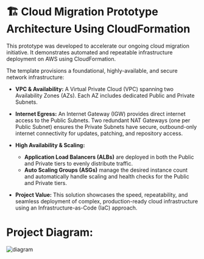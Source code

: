 # 🏗️ Cloud Migration Prototype Architecture Using CloudFormation
This prototype was developed to accelerate our ongoing cloud migration initiative. It demonstrates automated and repeatable infrastructure deployment on AWS using CloudFormation.

The template provisions a foundational, highly-available, and secure network infrastructure:
- **VPC & Availability:** A Virtual Private Cloud (VPC) spanning two Availability Zones (AZs). Each AZ includes dedicated Public and Private Subnets.
  
- **Internet Egress:** An Internet Gateway (IGW) provides direct internet access to the Public Subnets. Two redundant NAT Gateways (one per Public Subnet) ensures the Private Subnets have secure, outbound-only internet connectivity for updates, patching, and repository access.
  
- **High Availability & Scaling:**
  - **Application Load Balancers (ALBs)** are deployed in both the Public and Private tiers to evenly distribute traffic.
  - **Auto Scaling Groups (ASGs)** manage the desired instance count and automatically handle scaling and health checks for the Public and Private tiers.
    
- **Project Value:** This solution showcases the speed, repeatability, and seamless deployment of complex, production-ready cloud infrastructure using an Infrastructure-as-Code (IaC) approach.

# Project Diagram:
![diagram](https://github.com/user-attachments/assets/0c9caf1f-75d4-48d3-a137-5cd7d6ba7912)
